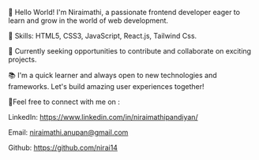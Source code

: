 👋 Hello World! I'm Niraimathi, a passionate frontend developer eager to learn and grow in the world of web development.

🌟 Skills: HTML5, CSS3, JavaScript, React.js, Tailwind Css.

💼 Currently seeking opportunities to contribute and collaborate on exciting projects.

📚 I'm a quick learner and always open to new technologies and frameworks. Let's build amazing user experiences together!

🔗Feel free to connect with me on :

LinkedIn: https://www.linkedin.com/in/niraimathipandiyan/

  Email: niraimathi.anupan@gmail.com

  Github: https://github.com/nirai14

